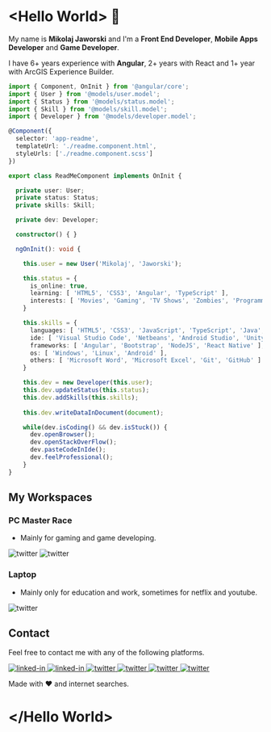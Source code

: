﻿
# \<Hello World> 👋

My name is **Mikolaj Jaworski** and I'm a **Front End Developer**, **Mobile Apps Developer** and **Game Developer**.

I have 6+ years experience with **Angular**, 2+ years with React and 1+ year with ArcGIS Experience Builder.

```ts
import { Component, OnInit } from '@angular/core';
import { User } from '@models/user.model';
import { Status } from '@models/status.model';
import { Skill } from '@models/skill.model';
import { Developer } from '@models/developer.model';

@Component({
  selector: 'app-readme',
  templateUrl: './readme.component.html',
  styleUrls: ['./readme.component.scss']
})

export class ReadMeComponent implements OnInit {

  private user: User;
  private status: Status;
  private skills: Skill;

  private dev: Developer;

  constructor() { }

  ngOnInit(): void {

    this.user = new User('Mikolaj', 'Jaworski');

    this.status = {
      is_online: true,
      learning: [ 'HTML5', 'CSS3', 'Angular', 'TypeScript' ],
      interests: [ 'Movies', 'Gaming', 'TV Shows', 'Zombies', 'Programming', 'Learning' ]
    }

    this.skills = {
      languages: [ 'HTML5', 'CSS3', 'JavaScript', 'TypeScript', 'Java', 'C#', 'JSON', 'MySQL' ],
      ide: [ 'Visual Studio Code', 'Netbeans', 'Android Studio', 'Unity', 'Unreal Engine' ],
      frameworks: [ 'Angular', 'Bootstrap', 'NodeJS', 'React Native' ],
      os: [ 'Windows', 'Linux', 'Android' ],
      others: [ 'Microsoft Word', 'Microsoft Excel', 'Git', 'GitHub' ]
    }

    this.dev = new Developer(this.user);
    this.dev.updateStatus(this.status);
    this.dev.addSkills(this.skills);
    
    this.dev.writeDataInDocument(document);

    while(dev.isCoding() && dev.isStuck()) {
      dev.openBrowser();
      dev.openStackOverFlow();
      dev.pasteCodeInIde();
      dev.feelProfessional();
    }
}
```

## My Workspaces

### PC Master Race

- Mainly for gaming and game developing.

<img alt="twitter" src="https://img.shields.io/badge/AMD-Radeon_RX_5700_XT-ED1C24?style=for-the-badge&logo=amd&logoColor=white" />
<img alt="twitter" src="https://img.shields.io/badge/AMD-Ryzen_7_3800X-ED1C24?style=for-the-badge&logo=amd&logoColor=white" />

### Laptop

- Mainly only for education and work, sometimes for netflix and youtube.

<img alt="twitter" src="https://img.shields.io/badge/Windows-MSI_Prestige_15_A10SC-0078D6?style=for-the-badge&logo=windows&logoColor=white" />

## Contact

Feel free to contact me with any of the following platforms.

<a href="mailto:jaworski.miki98@gmail.com" >
<img alt="linked-in" src="https://img.shields.io/badge/Gmail-D14836?style=for-the-badge&logo=gmail&logoColor=white" />
</a>
<a href="https://www.linkedin.com/in/mikolaj-jaworski-developer/">
<img alt="linked-in" src="https://img.shields.io/badge/linkedin-%230077B5.svg?&style=for-the-badge&logo=linkedin&logoColor=white" />
</a>
<a href="https://twitter.com/miki_jaworski">
<img alt="twitter" src="https://img.shields.io/badge/twitter-%231DA1F2.svg?&style=for-the-badge&logo=twitter&logoColor=white" />
</a>
<a href="https://steamcommunity.com/id/xdemorn/">
<img alt="twitter" src="https://img.shields.io/badge/Steam-000000?style=for-the-badge&logo=steam&logoColor=white" />
</a>
<a href="https://xdemorn.itch.io/">
<img alt="twitter" src="https://img.shields.io/badge/Itch.io-FA5C5C?style=for-the-badge&logo=itch.io&logoColor=white" />
</a>
<a href="https://dev.to/xdemorn">
<img alt="twitter" src="https://img.shields.io/badge/dev.to-0A0A0A?style=for-the-badge&logo=dev.to&logoColor=white" />
</a>

Made with ❤️ and internet searches.

# \</Hello World>
